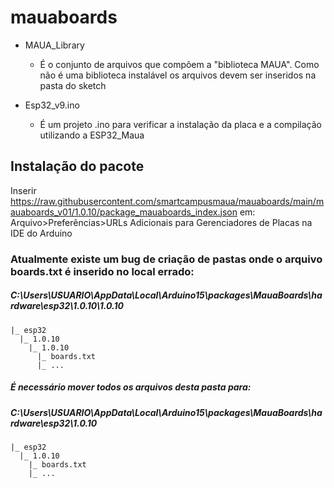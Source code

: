 # mauaboards

- MAUA_Library
  - É o conjunto de arquivos que compõem a "biblioteca MAUA". Como não é uma biblioteca instalável os arquivos devem ser inseridos na pasta do sketch 

- Esp32_v9.ino
  - É um projeto .ino para verificar a instalação da placa e a compilação utilizando a ESP32_Maua

## Instalação do pacote
Inserir https://raw.githubusercontent.com/smartcampusmaua/mauaboards/main/mauaboards_v01/1.0.10/package_mauaboards_index.json em: Arquivo>Preferências>URLs Adicionais para Gerenciadores de Placas na IDE do Arduino

### Atualmente existe um bug de criação de pastas onde o arquivo boards.txt é inserido no local errado:
##### C:\Users\USUARIO\AppData\Local\Arduino15\packages\MauaBoards\hardware\esp32\1.0.10\1.0.10
  ```
  |_ esp32
    |_ 1.0.10
      |_ 1.0.10
        |_ boards.txt
        |_ ...
  ```
    
##### É necessário mover todos os arquivos desta pasta para:
##### C:\Users\USUARIO\AppData\Local\Arduino15\packages\MauaBoards\hardware\esp32\1.0.10
  ```
  |_ esp32
    |_ 1.0.10
      |_ boards.txt
      |_ ...
  ```
